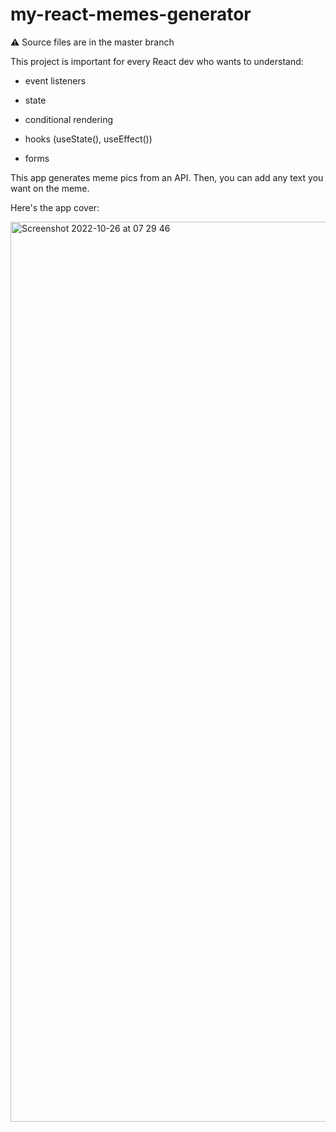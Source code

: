 # my-react-memes-generator

⚠️ Source files are in the master branch

This project is important for every React dev who wants to understand:

- event listeners

- state

- conditional rendering

- hooks (useState(), useEffect())

- forms

This app generates meme pics from an API. Then, you can add any text you want on the meme.

Here's the app cover:

<img width="1440" alt="Screenshot 2022-10-26 at 07 29 46" src="https://user-images.githubusercontent.com/90614620/198026335-a16255ab-8ea8-4a13-a7cb-3c0a3e333252.png">
